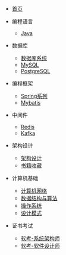 * [首页](/)
* 编程语言
  * [Java](编程语言/Java/)
* 数据库
  * [数据库系统](数据库/数据库原理/)
  * [MySQL](数据库/MySQL/)
  * [PostgreSQL](数据库/PgSQL/)
  
* 编程框架
  * [Spring系列](编程框架/Spring系列/)
  * [Mybatis](编程框架/Mybatis/)

* 中间件
  * [Redis](中间件/Redis/)
  * [Kafka](中间件/Kafka/)

* 架构设计
  * [架构设计](系统架构/) 
  * [书籍收藏](系统架构/课程书籍/)  

* 计算机基础
  * [计算机网络](计算机基础/计算机网络/)
  * [数据结构与算法](计算机基础/数据结构与算法/)
  * [操作系统](计算机基础/操作系统/)
  * [设计模式](计算机基础/设计模式/)

* 证书考试
  * [软考-系统架构师](证书考试/软考-系统架构师/)
  * [软考-软件设计师](证书考试/软考-软件设计师/)  